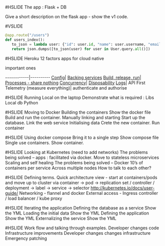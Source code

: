 #HSLIDE
The app : Flask + DB

Give a short description on the flask app - show the v1 code.

#VSLIDE
```python
@app.route("/users")
def users_index():
   to_json = lambda user: {"id": user.id, "name": user.username, "email": user.email}
   return json.dumps([to_json(user) for user in User.query.all()])

```

#HSLIDE
Heroku 12 factors apps for cloud native

important ones

------------|----------
[Config](https://12factor.net/config)|
[Backing services](https://12factor.net/backing-services)
[Build, release, run](https://12factor.net/build-release-run)|
[Processes - share nothing](https://12factor.net/processes)
[Concurrency](https://12factor.net/concurrency)|
[Disposability](https://12factor.net/disposability)
[Logs](https://12factor.net/logs)|
API First
Telemetry (measure everything)|
authenticate and authorise

#HSLIDE
Running Local on the laptop
Demonstrate what is required :
Libs
Local db
Python

#HSLIDE
Moving to Docker
Building the containers
Show the docker file
Build and run the container.
Manually linking and starting
Start up the database.
Link the web service
Initialising data
Crete the new container.
Run container

#HSLIDE
Using docker compose
Bring it to a single step
Show compose file
Single use containers.
Show container.

#HSLIDE
Looking at Kubernetes (need to add networks)
The problems being solved – apps : facilitated via docker.
Move to stateless microservices
Scaling and self healing
The problems being solved – Docker
10’s of containers per service
Across multiple nodes
How to talk to each other?

#HSLIDE
Defining terms.
Quick architecture view - start at containers/pods and move up to cluster via container -> pod -> replication set / controller / deployment -> label -> service -> selector
http://kubernetes.io/docs/user-guide/
Networking - flannel and docker
External access - Ingress controller / load balancer / kube proxy

#HSLIDE
Iterating the application
Defining the database as a service
Show the YML
Loading the initial data
Show the YML
Defining the application
Show the YML
Externalizing the service
Show the YML

#HSLIDE
Work flow and talking through examples.
Developer changes code
Infrastructure improvements
Developer changes changes infrastructure
Emergency patching
